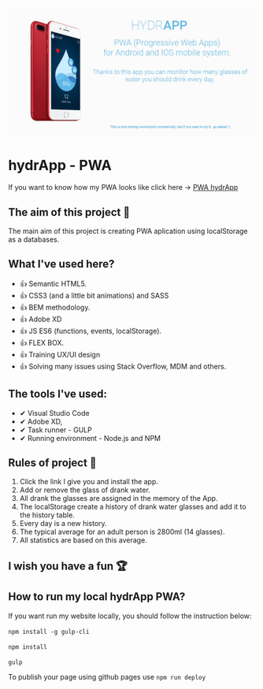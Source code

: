 ![Homepage screenshot](github/hydrapp.jpg)

# hydrApp - PWA
If you want to know how my PWA looks like click here -> [PWA hydrApp](https://krzysztofgrudzien.github.io/hydrApp/)

## The aim of this project 🚀
The main aim of this project is creating PWA aplication using localStorage as a databases.

## What I've used here?
- 👍 Semantic HTML5.
- 👍 CSS3 (and a little bit animations) and SASS
- 👍 BEM methodology.
- 👍 Adobe XD
- 👍 JS ES6 (functions, events, localStorage).
- 👍 FLEX BOX.
- 👍 Training UX/UI design
- 👍 Solving many issues using Stack Overflow, MDM and others.

## The tools I've used:
- ✔ Visual Studio Code
- ✔ Adobe XD,
- ✔ Task runner - GULP
- ✔ Running environment - Node.js and NPM

## Rules of project 🔔 
1. Click the link I give you and install the app.
2. Add or remove the glass of drank water.
3. All drank the glasses are assigned in the memory of the App.
4. The localStorage create a history of drank water glasses and add it to the history table.
5. Every day is a new history.
4. The typical average for an adult person is 2800ml (14 glasses).
5. All statistics are based on this average.

## I wish you have a fun 🏆

## How to run my local hydrApp PWA?

If you want run my website locally, you should follow the instruction below:

`npm install -g gulp-cli`

`npm install`

`gulp`

To publish your page using github pages use `npm run deploy`

